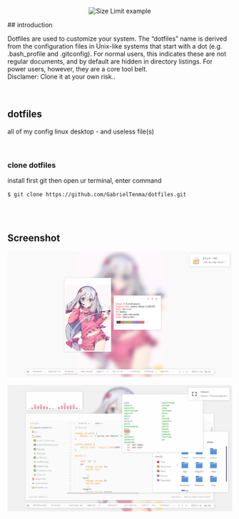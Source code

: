 
<p align="center">
  <img src="https://i.imgur.com/dTmSchZ.png" alt="Size Limit example">
</p>
## introduction

Dotfiles are used to customize your system. The “dotfiles” name is derived from the configuration files in Unix-like systems that start with a dot (e.g. .bash_profile and .gitconfig). For normal users, this indicates these are not regular documents, and by default are hidden in directory listings. For power users, however, they are a core tool belt.
<br>
Disclamer: Clone it at your own risk.. 
<br>
<br>
<br>

## dotfiles
all of my config linux desktop - and useless file(s)
<br>
<br>
<br>

### clone dotfiles
install first git
then open ur terminal, enter command

```
$ git clone https://github.com/GabrielTenma/dotfiles.git
```
<br>
<br>


## Screenshot

<p align="center">
  <img src="https://github.com/GabrielTenma/dotfiles/raw/master/.screenshot/2018-10-28-213439_1366x768_scrot.png" alt="Sagiri">
</p>

<p align="center">
  <img src="https://github.com/GabrielTenma/dotfiles/raw/master/.screenshot/GabrielDesktop_2018-11-06_%208-58-42_1366x768.png" alt="Sagiri">
</p>

        


         
